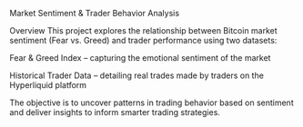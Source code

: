 Market Sentiment & Trader Behavior Analysis

Overview
This project explores the relationship between Bitcoin market sentiment (Fear vs. Greed) and trader performance using two datasets:

Fear & Greed Index – capturing the emotional sentiment of the market

Historical Trader Data – detailing real trades made by traders on the Hyperliquid platform

The objective is to uncover patterns in trading behavior based on sentiment and deliver insights to inform smarter trading strategies.
